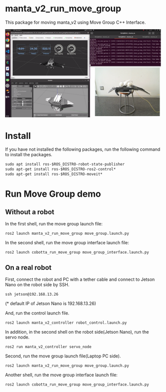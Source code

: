 # manta_v2_run_move_group
This package for moving manta_v2 using Move Group C++ Interface.

![manta_v2_run_move_group](img/move_group_interface_manta_v2.png)

# Install
If you have not installed the following packages, run the following command to install the packages.

```
sudo apt install ros-$ROS_DISTRO-robot-state-publisher
sudo apt-get install ros-$ROS_DISTRO-ros2-control*
sudo apt-get install ros-$ROS_DISTRO-moveit*
```

# Run Move Group demo
## Without a robot
In the first shell, run the move group launch file:
```
ros2 launch manta_v2_run_move_group move_group.launch.py
```

In the second shell, run the move group interface launch file:
```
ros2 launch cobotta_run_move_group move_group_interface.launch.py
```

## On a real robot
First, connect the robot and PC with a tether cable and connect to Jetson Nano on the robot side by SSH.

```
ssh jetson@192.168.13.26
```

(* default IP of Jetson Nano is 192.168.13.26)

And, run the control launch file.
```
ros2 launch manta_v2_controller robot_control.launch.py
```

In addition, in the second shell on the robot side(Jetson Nano), run the servo node.
```
ros2 run manta_v2_controller servo_node
```

Second, run the move group launch file(Laptop PC side).
```
ros2 launch manta_v2_run_move_group move_group.launch.py
```

Another shell, run the move group interface launch file:
```
ros2 launch cobotta_run_move_group move_group_interface.launch.py
```